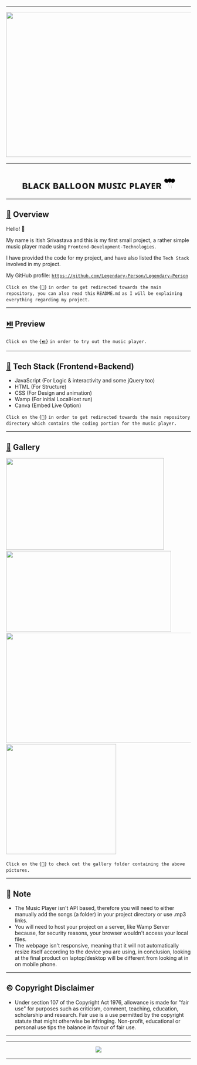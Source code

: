 ----
<div align="center">
<img width="1000px" height="395px" src="https://github.com/Legendary-Person/Music-Player/blob/main/readme%20resource/preview.gif"/>
</div>

<!--The title for my project.--> 

----
<p>
  <h1 align="center">
    <b>
  ʙʟᴀᴄᴋ ʙᴀʟʟᴏᴏɴ ᴍᴜꜱɪᴄ ᴘʟᴀʏᴇʀ <img width="30px" height="30px" src="https://github.com/Legendary-Person/Music-Player/blob/main/readme%20resource/black.svg"/>
    </b>
  </h1>
</p>

----
<h2 align="left">
     <b>
         <a href="https://github.com/Legendary-Person/Music-Player">
             🔰</a> Overview
     </b>
</h2>

Hello! 👋

My name is Itish Srivastava and this is my first small project, a rather simple music player made using ```Frontend-Development-Technologies```. 

I have provided the code for my project, and have also listed the ```Tech Stack``` involved in my project.

My GitHub profile: <a href="https://github.com/Legendary-Person/Legendary-Person">```https://github.com/Legendary-Person/Legendary-Person```</a>

```Click on the``` ```{```<a href="https://github.com/Legendary-Person/Music-Player">```🔰```</a>```}``` ```in order to get redirected towards the main repository, you can also read this``` ```README.md``` ```as I will be explaining everything regarding my project.```

----
<h2 align="left">
    <b>
        <a href="https://legendary-person.github.io/Music-Player/music-player.in/HalcyonDaysTemplate/">
            ⏯️</a> Preview
    </b>
</h2>

```Click on the``` ```{```<a href="https://legendary-person.github.io/Music-Player/music-player.in/HalcyonDaysTemplate/">```⏯️```</a>```}``` ```in order to try out the music player.```

----
<h2 align="left">
    <b>
        <a href="https://github.com/Legendary-Person/Music-Player/tree/main/music-player.in">
            🏹</a> Tech Stack (Frontend+Backend)
    </b>
</h2>

- JavaScript (For Logic & interactivity and some jQuery too)
- HTML (For Structure)
- CSS (For Design and animation)
- Wamp (For initial LocalHost run)
- Canva (Embed Live Option)

```Click on the``` ```{```<a href="https://github.com/Legendary-Person/Music-Player/tree/main/music-player.in">```🏹```</a>```}``` ```in order to get redirected towards the main repository directory which contains the coding portion for the music player.```

----
<h2 align="left">
    <b>
        <a href="https://github.com/Legendary-Person/Music-Player/tree/main/Gallery">
            📸</a> Gallery
    </b>
</h2>

<p align="left">
  <img width="430px" height="250px" src="https://github.com/Legendary-Person/Music-Player/blob/main/Gallery/main%20menu.png"/>
  <img width="450px" height="220px" src="https://github.com/Legendary-Person/Music-Player/blob/main/Gallery/menu.png"/>
  <img width="600px" height="300px" src="https://github.com/Legendary-Person/Music-Player/blob/main/Gallery/menu%20player.png"/>
  <img width="300px" height="300px" src="https://github.com/Legendary-Person/Music-Player/blob/main/Gallery/file%20outlook.png"/>
</p>

```Click on the``` ```{```<a href="https://github.com/Legendary-Person/Music-Player/tree/main/Gallery">```📸```</a>```}``` ```to check out the gallery folder containing the above pictures.```
                
----            
<!--Welcome Monologue-->
     
<h2 align="left">
    <b>
            📣 Note
    </b> 
</h2>

- The Music Player isn't API based, therefore you will need to either manually add the songs (a folder) in your project directory or use .mp3 links.
- You will need to host your project on a server, like Wamp Server because, for security reasons, your browser wouldn't access your local files.
- The webpage isn't responsive, meaning that it will not automatically resize itself according to the device you are using, in conclusion, looking at the final product on laptop/desktop will be different from looking at in on mobile phone.

----
<h2 align="left">
  <b>
    ©️ Copyright Disclaimer
  </b>
</h2>

- Under section 107 of the Copyright Act 1976, allowance is made for "fair use" for purposes such as criticism, comment, teaching, education, scholarship and research. Fair use is a use permitted by the copyright statute that might otherwise be infringing. Non-profit, educational or personal use tips the balance in favour of fair use.   

----
----
<div align="center">
    <img src="https://github.com/Legendary-Person/My-Little-Projects/blob/main/gifs/Black%20Balloon%20Player.gif"/>
</div>
                                                                                                                             
----

